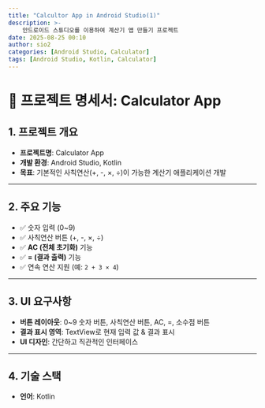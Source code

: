 ```yaml
---
title: "Calcultor App in Android Studio(1)"
description: >-
    안드로이드 스튜디오를 이용하여 계산기 앱 만들기 프로젝트
date: 2025-08-25 00:10
author: sio2
categories: [Android Studio, Calculator]
tags: [Android Studio, Kotlin, Calculator]
---
```


# 📌 프로젝트 명세서: Calculator App

## **1. 프로젝트 개요**
- **프로젝트명**: Calculator App  
- **개발 환경**: Android Studio, Kotlin  
- **목표**: 기본적인 사칙연산(+, -, ×, ÷)이 가능한 계산기 애플리케이션 개발  

---

## **2. 주요 기능**
- ✅ 숫자 입력 (0~9)  
- ✅ 사칙연산 버튼 (+, -, ×, ÷)  
- ✅ **AC (전체 초기화)** 기능  
- ✅ **= (결과 출력)** 기능   
- ✅ 연속 연산 지원 (예: `2 + 3 × 4`)  

---

## **3. UI 요구사항**
- **버튼 레이아웃**: 0~9 숫자 버튼, 사칙연산 버튼, AC, =, 소수점 버튼  
- **결과 표시 영역**: TextView로 현재 입력 값 & 결과 표시  
- **UI 디자인**: 간단하고 직관적인 인터페이스  

---

## **4. 기술 스택**
- **언어**: Kotlin  

